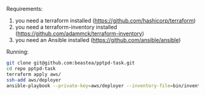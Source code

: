 Requirements:

1. you need a terraform installed (https://github.com/hashicorp/terraform)
2. you need a terraform-inventory installed (https://github.com/adammck/terraform-inventory)
3. you need an Ansible installed (https://github.com/ansible/ansible)

Running:

```bash
git clone git@github.com:beastea/pptpd-task.git
cd repo pptpd-task
terraform apply aws/
ssh-add aws/deployer
ansible-playbook --private-key=aws/deployer --inventory-file=bin/inventory -u admin -b ansible/site.yml
```
